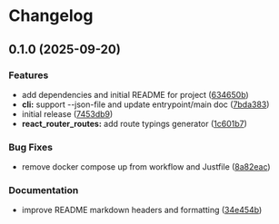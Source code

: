 # Changelog

## 0.1.0 (2025-09-20)


### Features

* add dependencies and initial README for project ([634650b](https://github.com/iloveitaly/react-router-routes/commit/634650bfe570cc54220c2cf09e3210e4afd3cf6f))
* **cli:** support --json-file and update entrypoint/main doc ([7bda383](https://github.com/iloveitaly/react-router-routes/commit/7bda383069a5424a7e78c31bd5a771faa2676414))
* initial release ([7453db9](https://github.com/iloveitaly/react-router-routes/commit/7453db9e01a1f4f50e7d9fba53102ce3deab8e02))
* **react_router_routes:** add route typings generator ([1c601b7](https://github.com/iloveitaly/react-router-routes/commit/1c601b79d79dee40820d2344a94d0e111280338f))


### Bug Fixes

* remove docker compose up from workflow and Justfile ([8a82eac](https://github.com/iloveitaly/react-router-routes/commit/8a82eac930427b452ea5efc4c65a8c27eead17e9))


### Documentation

* improve README markdown headers and formatting ([34e454b](https://github.com/iloveitaly/react-router-routes/commit/34e454b17cfc1c932a8f0747939916c81644cae4))
